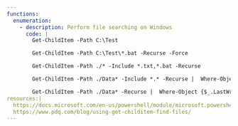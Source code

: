 ```yaml
---
functions:
  enumeration:
    - description: Perform file searching on Windows
      code: |
        Get-ChildItem -Path C:\Test

        Get-ChildItem -Path C:\Test\*.bat -Recurse -Force

        Get-ChildItem -Path ./* -Include *.txt,*.bat -Recurse

        Get-ChildItem -Path ./Data* -Include *.* -Recurse |  Where-Object {$_.LastWriteTime -gt (get-date -month 7 -day 4)}

        Get-ChildItem -Path ./Data* -Recurse |  Where-Object {$_.LastWriteTime -gt (get-date -month 7 -day 4) -and $_.Attributes -notcontains "Directory"}
resources:|
  https://docs.microsoft.com/en-us/powershell/module/microsoft.powershell.management/get-childitem?view=powershell-7
  https://www.pdq.com/blog/using-get-childitem-find-files/
---
```

